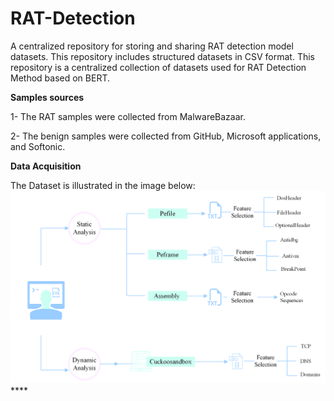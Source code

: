 # RAT-Detection
A centralized repository for storing and sharing RAT detection model datasets. This repository includes structured datasets in CSV format.
This repository is a centralized collection of datasets used for RAT Detection Method based on BERT.

**Samples sources**

1- The RAT samples were collected from MalwareBazaar.

2- The benign samples were collected from GitHub, Microsoft applications, and Softonic.

**Data Acquisition**

The Dataset is illustrated in the image below:
![Dataset Preview](images/CollectingTherawdata.png)****

